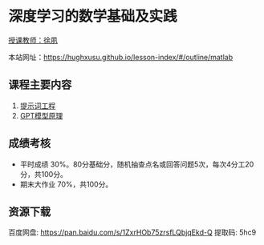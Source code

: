 # 深度学习的数学基础及实践

[授课教师：徐夙](https://hughxusu.github.io/lesson-index/#/c-teacher)

本站网址：https://hughxusu.github.io/lesson-index/#/outline/matlab

## 课程主要内容

1. [提示词工程](https://hughxusu.github.io/lesson-prompt/#/)
2. [GPT模型原理](https://hughxusu.github.io/lesson-gpt/#/)

## 成绩考核

* 平时成绩 30%。80分基础分，随机抽查点名或回答问题5次，每次4分工20分，共100分。
* 期末大作业 70%，共100分。

## 资源下载

百度网盘: https://pan.baidu.com/s/1ZxrHOb75zrsfLQbjqEkd-Q 提取码: 5hc9 
